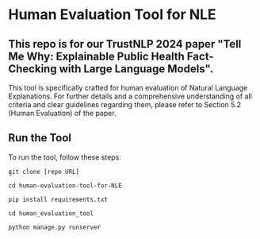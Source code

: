 # Human Evaluation Tool for NLE

## This repo is for our TrustNLP 2024 paper "Tell Me Why: Explainable Public Health Fact-Checking with Large Language Models".

This tool is specifically crafted for human evaluation of Natural Language Explanations. For further details and a comprehensive understanding of all criteria and clear guidelines regarding them, please refer to Section 5.2 (Human Evaluation) of the paper.

## Run the Tool

To run the tool, follow these steps:

```
git clone [repo URL]

cd human-evaluation-tool-for-NLE

pip install requirements.txt

cd human_evaluation_tool

python manage.py runserver
```
